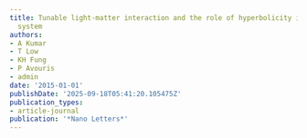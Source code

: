 ```yaml
---
title: Tunable light-matter interaction and the role of hyperbolicity in graphene-hBN
  system
authors:
- A Kumar
- T Low
- KH Fung
- P Avouris
- admin
date: '2015-01-01'
publishDate: '2025-09-18T05:41:20.105475Z'
publication_types:
- article-journal
publication: '*Nano Letters*'
---
```

